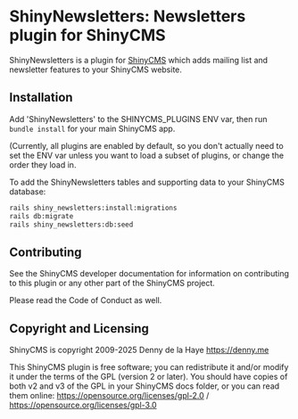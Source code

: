 # ShinyNewsletters: Newsletters plugin for ShinyCMS

ShinyNewsletters is a plugin for [ShinyCMS](https://shinycms.org) which adds mailing list and newsletter features to your ShinyCMS website.


## Installation

Add 'ShinyNewsletters' to the SHINYCMS_PLUGINS ENV var, then run `bundle install` for your main ShinyCMS app.

(Currently, all plugins are enabled by default, so you don't actually need to set the ENV var unless you want to load a subset of plugins, or change the order they load in.

To add the ShinyNewsletters tables and supporting data to your
ShinyCMS database:
```bash
rails shiny_newsletters:install:migrations
rails db:migrate
rails shiny_newsletters:db:seed
```


## Contributing

See the ShinyCMS developer documentation for information on contributing to this plugin or any other part of the ShinyCMS project.

Please read the Code of Conduct as well.


## Copyright and Licensing

ShinyCMS is copyright 2009-2025 Denny de la Haye https://denny.me

This ShinyCMS plugin is free software; you can redistribute it and/or modify it under the terms of the GPL (version 2 or later). You should have copies of both v2 and v3 of the GPL in your ShinyCMS docs folder, or you can read them online: https://opensource.org/licenses/gpl-2.0 / https://opensource.org/licenses/gpl-3.0
